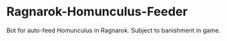 Ragnarok-Homunculus-Feeder
==========================

Bot for auto-feed Homunculus in Ragnarok. Subject to banishment in game.
